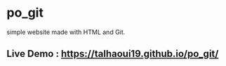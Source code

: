 # po_git
simple website made with HTML and Git.



## Live Demo : https://talhaoui19.github.io/po_git/
